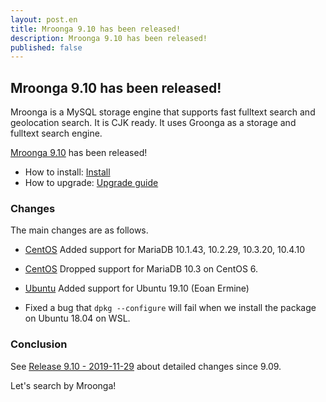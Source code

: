 ```yaml
---
layout: post.en
title: Mroonga 9.10 has been released!
description: Mroonga 9.10 has been released!
published: false
---
```


## Mroonga 9.10 has been released!

Mroonga is a MySQL storage engine that supports fast fulltext search
and geolocation search. It is CJK ready. It uses Groonga as a storage
and fulltext search engine.

[Mroonga 9.10](/docs/news.html#release-9-10) has been released!

* How to install: [Install](/docs/install.html)
* How to upgrade: [Upgrade guide](/docs/upgrade.html)

### Changes

The main changes are as follows.

  * [CentOS](/docs/install/centos) Added support for MariaDB 10.1.43, 10.2.29, 10.3.20, 10.4.10

  * [CentOS](/docs/install/centos) Dropped support for MariaDB 10.3 on CentOS 6.

  * [Ubuntu](/docs/install/ubuntu) Added support for Ubuntu 19.10 (Eoan Ermine)

  * Fixed a bug that `dpkg --configure` will fail when we install the package on Ubuntu 18.04 on WSL.

### Conclusion

See [Release 9.10 - 2019-11-29](/docs/news.html#release-9-10) about detailed changes since 9.09.

Let's search by Mroonga!
